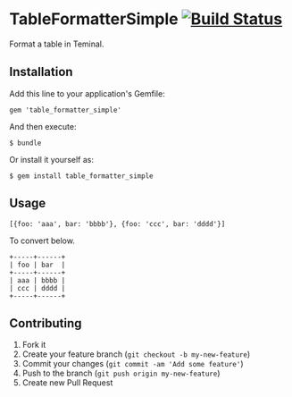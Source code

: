 # TableFormatterSimple [![Build Status](https://travis-ci.org/SpringMT/table_formatter_simple.png)](https://travis-ci.org/SpringMT/table_formatter_simple)

Format a table in Teminal.

## Installation

Add this line to your application's Gemfile:

    gem 'table_formatter_simple'

And then execute:

    $ bundle

Or install it yourself as:

    $ gem install table_formatter_simple

## Usage

```
[{foo: 'aaa', bar: 'bbbb'}, {foo: 'ccc', bar: 'dddd'}]
```

To convert below.

```
+-----+------+
| foo | bar  |
+-----+------+
| aaa | bbbb |
| ccc | dddd |
+-----+------+
```

## Contributing

1. Fork it
2. Create your feature branch (`git checkout -b my-new-feature`)
3. Commit your changes (`git commit -am 'Add some feature'`)
4. Push to the branch (`git push origin my-new-feature`)
5. Create new Pull Request

